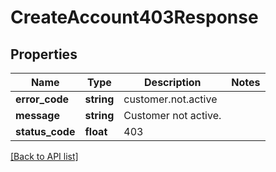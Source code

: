 # CreateAccount403Response

## Properties

Name | Type | Description | Notes
------------ | ------------- | ------------- | -------------
**error_code** | **string** | customer.not.active |
**message** | **string** | Customer not active. |
**status_code** | **float** | 403 |

[[Back to API list]](../../README.md#api-endpoints)
